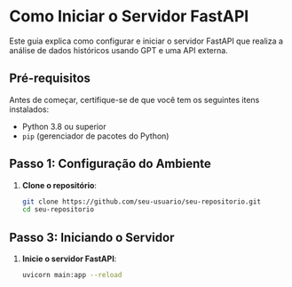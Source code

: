 # Como Iniciar o Servidor FastAPI

Este guia explica como configurar e iniciar o servidor FastAPI que realiza a análise de dados históricos usando GPT e uma API externa.

## Pré-requisitos

Antes de começar, certifique-se de que você tem os seguintes itens instalados:

- Python 3.8 ou superior
- `pip` (gerenciador de pacotes do Python)

## Passo 1: Configuração do Ambiente

1. **Clone o repositório**:
   ```bash
   git clone https://github.com/seu-usuario/seu-repositorio.git
   cd seu-repositorio

## Passo 3: Iniciando o Servidor

1. **Inicie o servidor FastAPI**:
   ```bash
   uvicorn main:app --reload